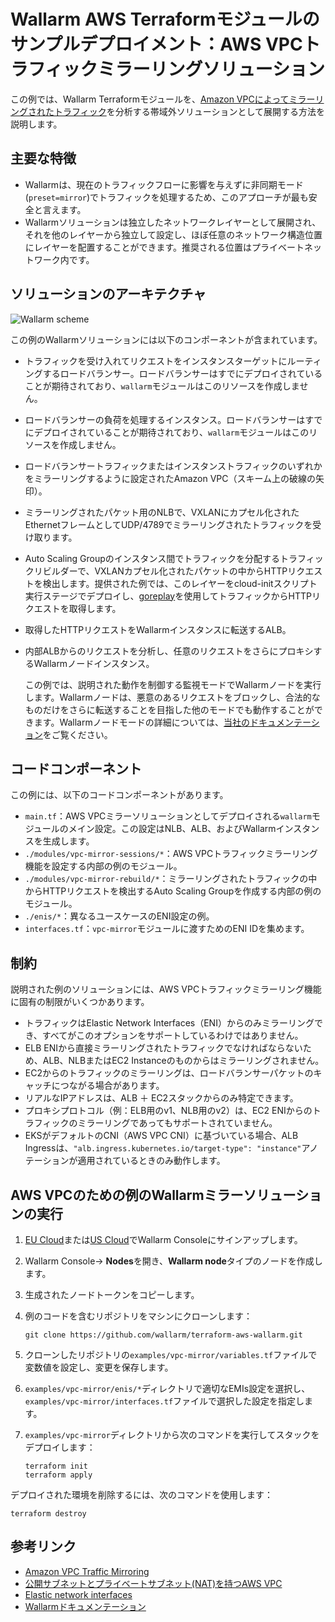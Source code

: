 # Wallarm AWS Terraformモジュールのサンプルデプロイメント：AWS VPCトラフィックミラーリングソリューション

この例では、Wallarm Terraformモジュールを、[Amazon VPCによってミラーリングされたトラフィック](https://docs.aws.amazon.com/vpc/latest/mirroring/what-is-traffic-mirroring.html)を分析する帯域外ソリューションとして展開する方法を説明します。

## 主要な特徴

* Wallarmは、現在のトラフィックフローに影響を与えずに非同期モード(`preset=mirror`)でトラフィックを処理するため、このアプローチが最も安全と言えます。
* Wallarmソリューションは独立したネットワークレイヤーとして展開され、それを他のレイヤーから独立して設定し、ほぼ任意のネットワーク構造位置にレイヤーを配置することができます。推奨される位置はプライベートネットワーク内です。

## ソリューションのアーキテクチャ

![Wallarm scheme](https://github.com/wallarm/terraform-aws-wallarm/blob/main/images/wallarm-for-traffic-mirrored-by-vpc.png?raw=true)

この例のWallarmソリューションには以下のコンポーネントが含まれています。

* トラフィックを受け入れてリクエストをインスタンスターゲットにルーティングするロードバランサー。ロードバランサーはすでにデプロイされていることが期待されており、`wallarm`モジュールはこのリソースを作成しません。
* ロードバランサーの負荷を処理するインスタンス。ロードバランサーはすでにデプロイされていることが期待されており、`wallarm`モジュールはこのリソースを作成しません。
* ロードバランサートラフィックまたはインスタンストラフィックのいずれかをミラーリングするように設定されたAmazon VPC（スキーム上の破線の矢印）。
* ミラーリングされたパケット用のNLBで、VXLANにカプセル化されたEthernetフレームとしてUDP/4789でミラーリングされたトラフィックを受け取ります。
* Auto Scaling Groupのインスタンス間でトラフィックを分配するトラフィックリビルダーで、VXLANカプセル化されたパケットの中からHTTPリクエストを検出します。提供された例では、このレイヤーをcloud-initスクリプト実行ステージでデプロイし、[goreplay](https://github.com/buger/goreplay)を使用してトラフィックからHTTPリクエストを取得します。
* 取得したHTTPリクエストをWallarmインスタンスに転送するALB。
* 内部ALBからのリクエストを分析し、任意のリクエストをさらにプロキシするWallarmノードインスタンス。

    この例では、説明された動作を制御する監視モードでWallarmノードを実行します。Wallarmノードは、悪意のあるリクエストをブロックし、合法的なものだけをさらに転送することを目指した他のモードでも動作することができます。Wallarmノードモードの詳細については、[当社のドキュメンテーション](https://docs.wallarm.com/admin-en/configure-wallarm-mode/)をご覧ください。

## コードコンポーネント

この例には、以下のコードコンポーネントがあります。

* `main.tf`：AWS VPCミラーソリューションとしてデプロイされる`wallarm`モジュールのメイン設定。この設定はNLB、ALB、およびWallarmインスタンスを生成します。
* `./modules/vpc-mirror-sessions/*`：AWS VPCトラフィックミラーリング機能を設定する内部の例のモジュール。
* `./modules/vpc-mirror-rebuild/*`：ミラーリングされたトラフィックの中からHTTPリクエストを検出するAuto Scaling Groupを作成する内部の例のモジュール。
* `./enis/*`：異なるユースケースのENI設定の例。
* `interfaces.tf`：`vpc-mirror`モジュールに渡すためのENI IDを集めます。

## 制約

説明された例のソリューションには、AWS VPCトラフィックミラーリング機能に固有の制限がいくつかあります。

* トラフィックはElastic Network Interfaces（ENI）からのみミラーリングでき、すべてがこのオプションをサポートしているわけではありません。
* ELB ENIから直接ミラーリングされたトラフィックでなければならないため、ALB、NLBまたはEC2 Instanceのものからはミラーリングされません。
* EC2からのトラフィックのミラーリングは、ロードバランサーパケットのキャッチにつながる場合があります。
* リアルなIPアドレスは、ALB ＋ EC2スタックからのみ特定できます。
* プロキシプロトコル（例：ELB用のv1、NLB用のv2）は、EC2 ENIからのトラフィックのミラーリングであってもサポートされていません。
* EKSがデフォルトのCNI（AWS VPC CNI）に基づいている場合、ALB Ingressは、`"alb.ingress.kubernetes.io/target-type": "instance"`アノテーションが適用されているときのみ動作します。

## AWS VPCのための例のWallarmミラーソリューションの実行

1. [EU Cloud](https://my.wallarm.com/nodes)または[US Cloud](https://us1.my.wallarm.com/nodes)でWallarm Consoleにサインアップします。
1. Wallarm Console→ **Nodes**を開き、**Wallarm node**タイプのノードを作成します。
1. 生成されたノードトークンをコピーします。
1. 例のコードを含むリポジトリをマシンにクローンします：

    ```
    git clone https://github.com/wallarm/terraform-aws-wallarm.git
    ```
1. クローンしたリポジトリの`examples/vpc-mirror/variables.tf`ファイルで変数値を設定し、変更を保存します。
1. `examples/vpc-mirror/enis/*`ディレクトリで適切なEMIs設定を選択し、`examples/vpc-mirror/interfaces.tf`ファイルで選択した設定を指定します。
1. `examples/vpc-mirror`ディレクトリから次のコマンドを実行してスタックをデプロイします：

    ```
    terraform init
    terraform apply
    ```

デプロイされた環境を削除するには、次のコマンドを使用します：

```
terraform destroy
```

## 参考リンク

* [Amazon VPC Traffic Mirroring](https://docs.aws.amazon.com/vpc/latest/mirroring/what-is-traffic-mirroring.html)
* [公開サブネットとプライベートサブネット(NAT)を持つAWS VPC](https://docs.aws.amazon.com/vpc/latest/userguide/VPC_Scenario2.html)
* [Elastic network interfaces](https://docs.aws.amazon.com/AWSEC2/latest/UserGuide/using-eni.html)
* [Wallarmドキュメンテーション](https://docs.wallarm.com)